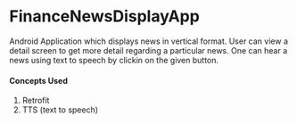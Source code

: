 # FinanceNewsDisplayApp
Android Application which displays news in vertical format. User can view a detail screen to get more detail regarding a particular news.
One can hear a news using text to speech by clickin on the given button.

#### Concepts Used
1. Retrofit 
2. TTS (text to speech) 
